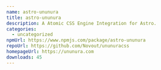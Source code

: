 ```yaml
---
name: astro-ununura
title: astro-ununura
description: A Atomic CSS Engine Integration for Astro.
categories:
  - uncategorized
npmUrl: https://www.npmjs.com/package/astro-ununura
repoUrl: https://github.com/Novout/ununuracss
homepageUrl: https://ununura.com
downloads: 45
---
```

